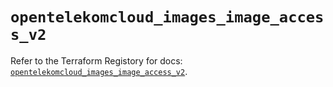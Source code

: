 # `opentelekomcloud_images_image_access_v2`

Refer to the Terraform Registory for docs: [`opentelekomcloud_images_image_access_v2`](https://www.terraform.io/docs/providers/opentelekomcloud/r/images_image_access_v2).
